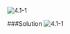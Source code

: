 ![4.1-1](https://github.com/cpp-rakesh/Algorithms/blob/master/Chapter_4_Divide_And_Conquer/4.1_The_Maximum_SubArray_Problem/Exercises/4.1-1/repo/4.1-1_problem.png)

###Solution
![4.1-1](https://github.com/cpp-rakesh/Algorithms/blob/master/Chapter_4_Divide_And_Conquer/4.1_The_Maximum_SubArray_Problem/Exercises/4.1-1/repo/4.1-1_solution.png)

